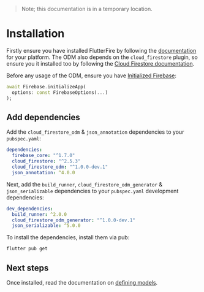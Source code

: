 > Note; this documentation is in a temporary location.

# Installation

Firstly ensure you have installed FlutterFire by following the
[documentation](https://firebase.flutter.dev/docs/overview) for your platform. The ODM also depends
on the `cloud_firestore` plugin, so ensure you it installed too by following the [Cloud Firestore
documentation](https://firebase.flutter.dev/docs/firestore/overview).

Before any usage of the ODM, ensure you have [Initialized Firebase](https://firebase.flutter.dev/docs/overview#initializing-flutterfire):

```dart
await Firebase.initializeApp(
  options: const FirebaseOptions(...)
);
```

## Add dependencies

Add the `cloud_firestore_odm` & `json_annotation` dependencies to your `pubspec.yaml`:

```yaml {4,5}
dependencies:
  firebase_core: "^1.7.0"
  cloud_firestore: "^2.5.3"
  cloud_firestore_odm: "^1.0.0-dev.1"
  json_annotation: ^4.0.0
```

Next, add the `build_runner`, `cloud_firestore_odm_generator` & `json_serializable` dependencies
to your `pubspec.yaml` development dependencies:

```yaml {4,5}
dev_dependencies:
  build_runner: ^2.0.0
  cloud_firestore_odm_generator: "^1.0.0-dev.1"
  json_serializable: ^5.0.0
```

To install the dependencies, install them via pub:

```bash
flutter pub get
```

## Next steps

Once installed, read the documentation on [defining models](defining-models.md).
